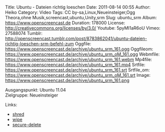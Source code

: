 Title: Ubuntu - Dateien richtig loeschen
Date: 2011-08-14 00:55
Author: Heiko
Category: Video
Tags: CC by-sa,Linux,Neueinsteiger,Ogg Theora,ohne Musik,screencast,ubuntu,Unity,srm
Slug: ubuntu_srm
Album: https://www.openscreencast.de
Duration: 178000
License: http://creativecommons.org/licenses/by/3.0/
Youtube: 5pyMI1aR6oU
Vimeo: 27588074
Tumblr: http://openscreencast.tumblr.com/post/8783862041/ubuntu-dateien-richtig-loeschen-srm-befehl-zum
Oggfile: https://www.openscreencast.de/archive/ubuntu_srm_161.ogg
Oggfileom: https://www.openscreencast.de/archive/ubuntu_srm_oM_161.ogg
Webmfile: https://www.openscreencast.de/archive/ubuntu_srm_161.webm
Mp4file: https://www.openscreencast.de/archive/ubuntu_srm_161.mp4
Srtfile: https://www.openscreencast.de/archive/ubuntu_srm_161.srt
Srtfile_om: https://www.openscreencast.de/archive/ubuntu_srm_oM_161.srt
Image: https://www.openscreencast.de/archive/ubuntu_srm_161.png

Ausgangspunkt: Ubuntu 11.04  
Zielgruppe: Neueinsteiger  

Links:

  * [shred](http://wiki.ubuntuusers.de/Shell/shred "Link zu wiki.ubuntuusers.de")
  * [wipe](http://wiki.ubuntuusers.de/wipe "Link zu wiki.ubuntuusers.de")
  * [secure-delete](http://ubuntujunkie.tumblr.com/post/1392503683/sicher-loschen-ram-dateien-swap-und-freien "Link zu ubuntujunkie.tumblr.com")

